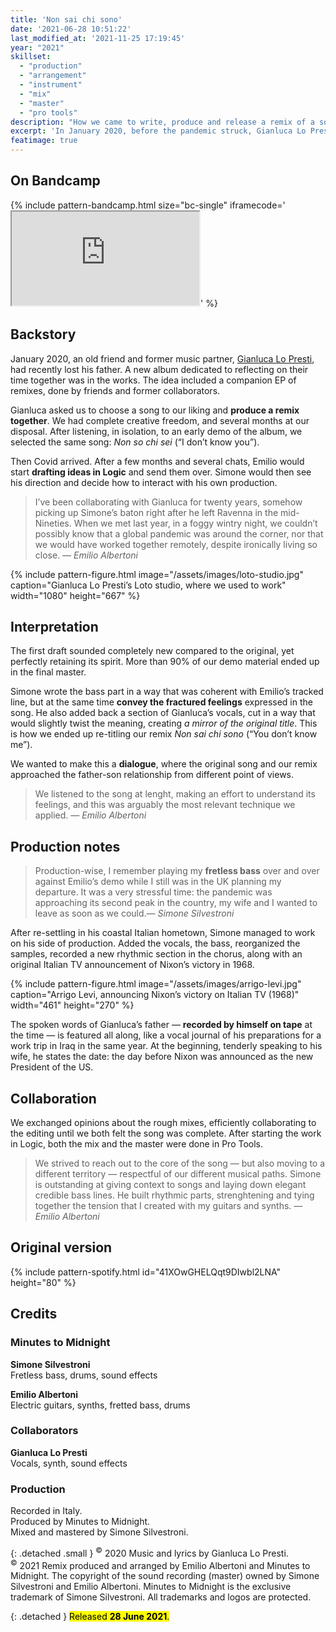 ```yaml
---
title: 'Non sai chi sono'
date: '2021-06-28 10:51:22'
last_modified_at: '2021-11-25 17:19:45'
year: "2021"
skillset: 
  - "production"
  - "arrangement"
  - "instrument"
  - "mix"
  - "master"
  - "pro tools"
description: "How we came to write, produce and release a remix of a song written by our old friend and collaborator Gianluca Lo Presti."
excerpt: 'In January 2020, before the pandemic struck, Gianluca Lo Presti, aka ‘Nevica’, invited us to remix a song of his for an upcoming project.'
featimage: true
---
```

## On Bandcamp

{% include pattern-bandcamp.html size="bc-single" iframecode='<iframe src="https://bandcamp.com/EmbeddedPlayer/track=2164870187/size=large/bgcol=ffffff/linkcol=0687f5/tracklist=false/artwork=small/transparent=true/" seamless><a href="https://minutestomidnight.bandcamp.com/track/non-sai-chi-sono-remix">Non sai chi sono (remix) by Minutes to Midnight + Emilio Albertoni</a></iframe>' %}

## Backstory

January 2020, an old friend and former music partner, [Gianluca Lo Presti](https://open.spotify.com/artist/0ugkXokPU3KaXX3X9BFes7), had recently lost his father. A new album dedicated to reflecting on their time together was in the works. The idea included a companion EP of remixes, done by friends and former collaborators.

Gianluca asked us to choose a song to our liking and **produce a remix together**. We had complete creative freedom, and several months at our disposal. After listening, in isolation, to an early demo of the album, we selected the same song: _Non so chi sei_ (“I don’t know you”).

Then Covid arrived. After a few months and several chats, Emilio would start **drafting ideas in Logic** and send them over. Simone would then see his direction and decide how to interact with his own production.

> I’ve been collaborating with Gianluca for twenty years, somehow picking up Simone’s baton right after he left Ravenna in the mid-Nineties. When we met last year, in a foggy wintry night, we couldn’t possibly know that a global pandemic was around the corner, nor that we would have worked together remotely, despite ironically living so close.
> <cite>&mdash; Emilio Albertoni</cite>

{% include pattern-figure.html image="/assets/images/loto-studio.jpg" caption="Gianluca Lo Presti’s Loto studio, where we used to work" width="1080" height="667" %}

## Interpretation

The first draft sounded completely new compared to the original, yet perfectly retaining its spirit. More than 90% of our demo material ended up in the final master.

Simone wrote the bass part in a way that was coherent with Emilio’s tracked line, but at the same time **convey the fractured feelings** expressed in the song. He also added back a section of Gianluca’s vocals, cut in a way that would slightly twist the meaning, creating _a mirror of the original title_. This is how we ended up re-titling our remix _Non sai chi sono_ (“You don’t know me”).

We wanted to make this a **dialogue**, where the original song and our remix approached the father-son relationship from different point of views.

> We listened to the song at lenght, making an effort to understand its feelings, and this was arguably the most relevant technique we applied.
> <cite>&mdash; Emilio Albertoni</cite>

## Production notes

> Production-wise, I remember playing my **fretless bass** over and over against Emilio’s demo while I still was in the UK planning my departure. It was a very stressful time: the pandemic was approaching its second peak in the country, my wife and I wanted to leave as soon as we could.<cite>&mdash; Simone Silvestroni</cite>

After re-settling in his coastal Italian hometown, Simone managed to work on his side of production. Added the vocals, the bass, reorganized the samples, recorded a new rhythmic section in the chorus, along with an original Italian TV announcement of Nixon’s victory in 1968.

{% include pattern-figure.html image="/assets/images/arrigo-levi.jpg" caption="Arrigo Levi, announcing Nixon’s victory on Italian TV (1968)" width="461" height="270" %}

The spoken words of Gianluca’s father — **recorded by himself on tape** at the time — is featured all along, like a vocal journal of his preparations for a work trip in Iraq in the same year. At the beginning, tenderly speaking to his wife, he states the date: the day before Nixon was announced as the new President of the US.

## Collaboration

We exchanged opinions about the rough mixes, efficiently collaborating to the editing until we both felt the song was complete. After starting the work in Logic, both the mix and the master were done in Pro Tools.

> We strived to reach out to the core of the song — but also moving to a different territory — respectful of our different musical paths. Simone is outstanding at giving context to songs and laying down elegant credible bass lines. He built rhythmic parts, strenghtening and tying together the tension that I created with my guitars and synths.
> <cite>&mdash; Emilio Albertoni</cite>

## Original version

{% include pattern-spotify.html id="41XOwGHELQqt9DIwbl2LNA" height="80" %}

## Credits

### Minutes to Midnight

**Simone Silvestroni**<br>
Fretless bass, drums, sound effects

**Emilio Albertoni**<br>
Electric guitars, synths, fretted bass, drums  

### Collaborators

**Gianluca Lo Presti**<br>
Vocals, synth, sound effects  

### Production

Recorded in Italy.  
Produced by Minutes to Midnight.  
Mixed and mastered by Simone Silvestroni.  

{: .detached .small }
<sup>&copy;</sup> 2020 Music and lyrics by Gianluca Lo Presti.<br>
<sup>&copy;</sup> 2021 Remix produced and arranged by Emilio Albertoni and Minutes to Midnight.
The copyright of the sound recording (master) owned by Simone Silvestroni and Emilio Albertoni. Minutes to Midnight is the exclusive trademark of Simone Silvestroni. All trademarks and logos are protected.

{: .detached }
<mark class="m2m-highlight small">Released <strong>28 June 2021</strong>.</mark>